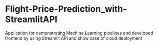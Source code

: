 # Flight-Price-Prediction_with-StreamlitAPI
Application for demonstrating Machine Learning pipelines and developed frontend by using Streamlit API and show case of cloud deployment
